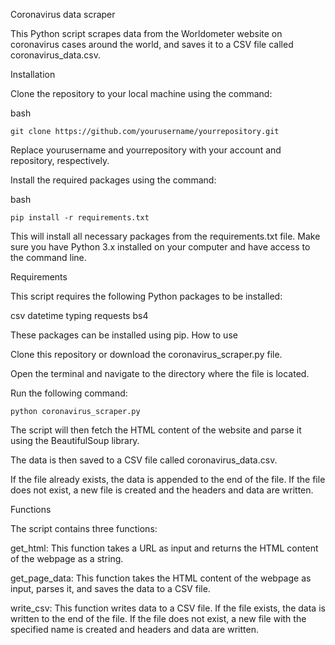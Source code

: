 Coronavirus data scraper

This Python script scrapes data from the Worldometer website on coronavirus cases around the world, 
and saves it to a CSV file called coronavirus_data.csv.

Installation

Clone the repository to your local machine using the command:

bash

    git clone https://github.com/yourusername/yourrepository.git

Replace yourusername and yourrepository with your account and repository, respectively.

Install the required packages using the command:

bash

    pip install -r requirements.txt

This will install all necessary packages from the requirements.txt file. 
Make sure you have Python 3.x installed on your computer and have access to the command line.

Requirements

This script requires the following Python packages to be installed:

csv
datetime
typing
requests
bs4

These packages can be installed using pip.
How to use

Clone this repository or download the coronavirus_scraper.py file.

Open the terminal and navigate to the directory where the file is located.

Run the following command:

    python coronavirus_scraper.py

The script will then fetch the HTML content of the website and parse it using the BeautifulSoup library.

The data is then saved to a CSV file called coronavirus_data.csv.

If the file already exists, the data is appended to the end of the file.
If the file does not exist, a new file is created and the headers and data are written.

Functions

The script contains three functions:

get_html: This function takes a URL as input and returns the HTML content of the webpage as a string.

get_page_data: This function takes the HTML content of the webpage as input, parses it, 
and saves the data to a CSV file.

write_csv: This function writes data to a CSV file.
If the file exists, the data is written to the end of the file. If the file does not exist, 
a new file with the specified name is created and headers and data are written.

